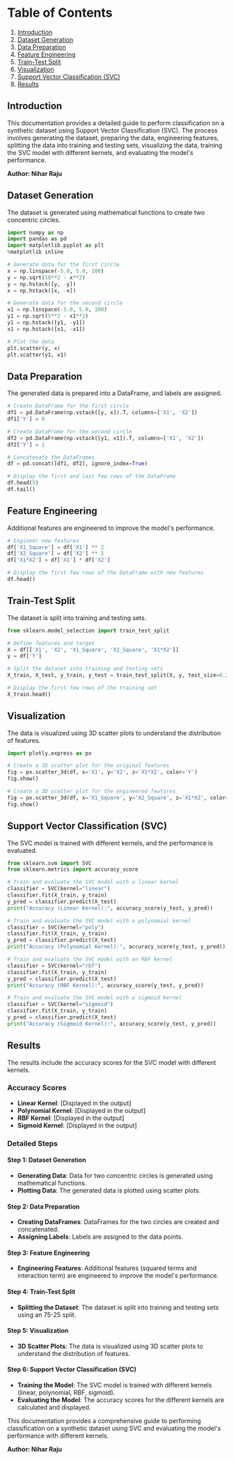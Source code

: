 
# Table of Contents
1. [Introduction](#introduction)
2. [Dataset Generation](#dataset-generation)
3. [Data Preparation](#data-preparation)
4. [Feature Engineering](#feature-engineering)
5. [Train-Test Split](#train-test-split)
6. [Visualization](#visualization)
7. [Support Vector Classification (SVC)](#support-vector-classification-svc)
8. [Results](#results)

## Introduction
This documentation provides a detailed guide to perform classification on a synthetic dataset using Support Vector Classification (SVC). The process involves generating the dataset, preparing the data, engineering features, splitting the data into training and testing sets, visualizing the data, training the SVC model with different kernels, and evaluating the model's performance.

**Author: Nihar Raju**

## Dataset Generation
The dataset is generated using mathematical functions to create two concentric circles.

```python
import numpy as np
import pandas as pd
import matplotlib.pyplot as plt
%matplotlib inline

# Generate data for the first circle
x = np.linspace(-5.0, 5.0, 100)
y = np.sqrt(10**2 - x**2)
y = np.hstack([y, -y])
x = np.hstack([x, -x])

# Generate data for the second circle
x1 = np.linspace(-5.0, 5.0, 100)
y1 = np.sqrt(5**2 - x1**2)
y1 = np.hstack([y1, -y1])
x1 = np.hstack([x1, -x1])

# Plot the data
plt.scatter(y, x)
plt.scatter(y1, x1)
```

## Data Preparation
The generated data is prepared into a DataFrame, and labels are assigned.

```python
# Create DataFrame for the first circle
df1 = pd.DataFrame(np.vstack([y, x]).T, columns=['X1', 'X2'])
df1['Y'] = 0

# Create DataFrame for the second circle
df2 = pd.DataFrame(np.vstack([y1, x1]).T, columns=['X1', 'X2'])
df2['Y'] = 1

# Concatenate the DataFrames
df = pd.concat([df1, df2], ignore_index=True)

# Display the first and last few rows of the DataFrame
df.head(5)
df.tail()
```

## Feature Engineering
Additional features are engineered to improve the model's performance.

```python
# Engineer new features
df['X1_Square'] = df['X1'] ** 2
df['X2_Square'] = df['X2'] ** 2
df['X1*X2'] = df['X1'] * df['X2']

# Display the first few rows of the DataFrame with new features
df.head()
```

## Train-Test Split
The dataset is split into training and testing sets.

```python
from sklearn.model_selection import train_test_split

# Define features and target
X = df[['X1', 'X2', 'X1_Square', 'X2_Square', 'X1*X2']]
y = df['Y']

# Split the dataset into training and testing sets
X_train, X_test, y_train, y_test = train_test_split(X, y, test_size=0.25, random_state=0)

# Display the first few rows of the training set
X_train.head()
```

## Visualization
The data is visualized using 3D scatter plots to understand the distribution of features.

```python
import plotly.express as px

# Create a 3D scatter plot for the original features
fig = px.scatter_3d(df, x='X1', y='X2', z='X1*X2', color='Y')
fig.show()

# Create a 3D scatter plot for the engineered features
fig = px.scatter_3d(df, x='X1_Square', y='X2_Square', z='X1*X2', color='Y')
fig.show()
```

## Support Vector Classification (SVC)
The SVC model is trained with different kernels, and the performance is evaluated.

```python
from sklearn.svm import SVC
from sklearn.metrics import accuracy_score

# Train and evaluate the SVC model with a linear kernel
classifier = SVC(kernel="linear")
classifier.fit(X_train, y_train)
y_pred = classifier.predict(X_test)
print("Accuracy (Linear Kernel):", accuracy_score(y_test, y_pred))

# Train and evaluate the SVC model with a polynomial kernel
classifier = SVC(kernel="poly")
classifier.fit(X_train, y_train)
y_pred = classifier.predict(X_test)
print("Accuracy (Polynomial Kernel):", accuracy_score(y_test, y_pred))

# Train and evaluate the SVC model with an RBF kernel
classifier = SVC(kernel="rbf")
classifier.fit(X_train, y_train)
y_pred = classifier.predict(X_test)
print("Accuracy (RBF Kernel):", accuracy_score(y_test, y_pred))

# Train and evaluate the SVC model with a sigmoid kernel
classifier = SVC(kernel="sigmoid")
classifier.fit(X_train, y_train)
y_pred = classifier.predict(X_test)
print("Accuracy (Sigmoid Kernel):", accuracy_score(y_test, y_pred))
```

## Results
The results include the accuracy scores for the SVC model with different kernels.

### Accuracy Scores
- **Linear Kernel**: [Displayed in the output]
- **Polynomial Kernel**: [Displayed in the output]
- **RBF Kernel**: [Displayed in the output]
- **Sigmoid Kernel**: [Displayed in the output]

### Detailed Steps

#### Step 1: Dataset Generation
- **Generating Data**: Data for two concentric circles is generated using mathematical functions.
- **Plotting Data**: The generated data is plotted using scatter plots.

#### Step 2: Data Preparation
- **Creating DataFrames**: DataFrames for the two circles are created and concatenated.
- **Assigning Labels**: Labels are assigned to the data points.

#### Step 3: Feature Engineering
- **Engineering Features**: Additional features (squared terms and interaction term) are engineered to improve the model's performance.

#### Step 4: Train-Test Split
- **Splitting the Dataset**: The dataset is split into training and testing sets using an 75-25 split.

#### Step 5: Visualization
- **3D Scatter Plots**: The data is visualized using 3D scatter plots to understand the distribution of features.

#### Step 6: Support Vector Classification (SVC)
- **Training the Model**: The SVC model is trained with different kernels (linear, polynomial, RBF, sigmoid).
- **Evaluating the Model**: The accuracy scores for the different kernels are calculated and displayed.

This documentation provides a comprehensive guide to performing classification on a synthetic dataset using SVC and evaluating the model's performance with different kernels.

**Author: Nihar Raju**
